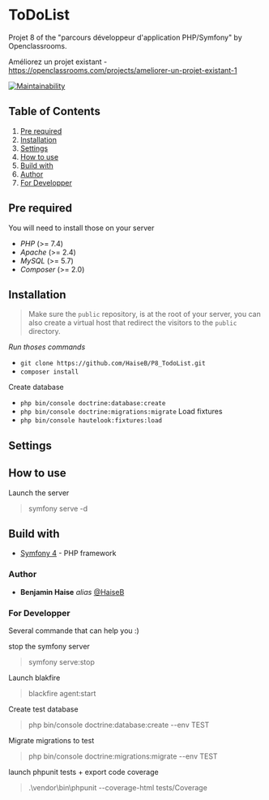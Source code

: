 # ToDoList

Projet 8 of the "parcours développeur d'application PHP/Symfony" by Openclassrooms.

Améliorez un projet existant - https://openclassrooms.com/projects/ameliorer-un-projet-existant-1

[![Maintainability](https://api.codeclimate.com/v1/badges/31eae798840bd66a20b4/maintainability)](https://codeclimate.com/github/HaiseB/P8_TodoList/maintainability)

## Table of Contents
1. [Pre required](#Pre-required)
2. [Installation](#Installation)
3. [Settings](#Settings)
4. [How to use](#How-to-use)
5. [Build with](#Build-with)
6. [Author](#Author)
7. [For Developper](#For-Developper)

## Pre required
You will need to install those on your server
- *PHP* (>= 7.4)
- *Apache* (>= 2.4)
- *MySQL* (>= 5.7)
- *Composer* (>= 2.0)

## Installation

> Make sure the `public` repository, is at the root of your server, you can also create a virtual host that redirect the visitors to the `public` directory.

_Run thoses commands_

- ``git clone https://github.com/HaiseB/P8_TodoList.git``
- ``composer install``

Create database
- ``php bin/console doctrine:database:create``
- ``php bin/console doctrine:migrations:migrate``
Load fixtures
- ``php bin/console hautelook:fixtures:load``

## Settings

## How to use

Launch the server
> symfony serve -d

## Build with
- [Symfony 4](https://symfony.com/) - PHP framework

### Author
* **Benjamin Haise** _alias_ [@HaiseB](https://github.com/HaiseB)

### For Developper
Several commande that can help you :)

stop the symfony server
> symfony serve:stop

Launch blakfire
> blackfire agent:start

Create test database
> php bin/console doctrine:database:create --env TEST

Migrate migrations to test 
> php bin/console doctrine:migrations:migrate --env TEST

launch phpunit tests + export code coverage
> .\vendor\bin\phpunit --coverage-html tests/Coverage


